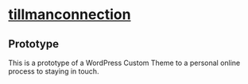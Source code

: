 # [tillmanconnection](https://luminoushilt.github.io/tillmanconnection/)

## Prototype

This is a prototype of a WordPress Custom Theme to a personal online process to staying in touch.
